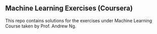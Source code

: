 ## Machine Learning Exercises (Coursera)

This repo contains solutions for the exercises under Machine Learning Course taken by Prof. Andrew Ng.